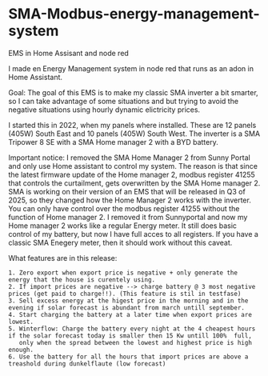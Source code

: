 # SMA-Modbus-energy-management-system
EMS in Home Assisant and node red

I made en Energy Management system in node red that runs as an adon in Home Assistant.

Goal: The goal of this EMS is to make my classic SMA inverter a bit smarter, so I can take advantage of some situations and but trying to avoid the negative situations using hourly dynamic elictricity prices. 

I started this in 2022, when my panels where installed. These are 12 panels (405W) South East and 10 panels (405W) South West. 
The inverter is a SMA Tripower 8 SE with a SMA Home manager 2 with a BYD battery. 

Important notice: I removed the SMA Home Manager 2 from Sunny Portal and only use Home assistant to control my system. The reason is that since the latest firmware update of the Home manager 2, modbus register 41255 that controls the curtailment, gets overwritten by the SMA Home manager 2.
SMA is working on their version of an EMS that will be released in Q3 of 2025, so they changed how the Home Manager 2 works with the inverter. 
You can only have control over the modbus register 41255 without the function of Home manager 2. 
I removed it from Sunnyportal and now my Home manager 2 works like a regular Energy meter. It still does basic control of my battery, but now I have full acces to all registers. 
If you have a classic SMA Enegery meter, then it should work without this caveat. 

What features are in this release: 

    1. Zero export when export price is negative + only generate the energy that the house is curentely using.
    2. If import prices are negative --> charge battery @ 3 most negative prices (get paid to charge!!). (This feature is stil in testfase)
    3. Sell excess energy at the higest price in the morning and in the evening if solar forecast is abundant from march untill september.
    4. Start charging the battery at a later time when export prices are lowest.
    5. Winterflow: Charge the battery every night at the 4 cheapest hours if the solar forecast today is smaller then 15 Kw untill 100%  full, 
       only when the spread between the lowest and highest price is high enough.
    6. Use the battery for all the hours that import prices are above a treashold during dunkelflaute (low forecast)
    
    

